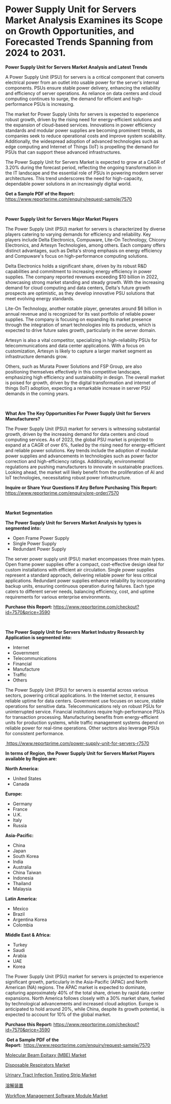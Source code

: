 <p><h1>Power Supply Unit for Servers Market Analysis Examines its Scope on Growth Opportunities, and Forecasted Trends Spanning from 2024 to 2031.</h1></p><p><strong>Power Supply Unit for Servers Market Analysis and Latest Trends</strong></p>
<p><p>A Power Supply Unit (PSU) for servers is a critical component that converts electrical power from an outlet into usable power for the server's internal components. PSUs ensure stable power delivery, enhancing the reliability and efficiency of server operations. As reliance on data centers and cloud computing continues to surge, the demand for efficient and high-performance PSUs is increasing.</p><p>The market for Power Supply Units for servers is expected to experience robust growth, driven by the rising need for energy-efficient solutions and the expansion of cloud-based services. Innovations in power efficiency standards and modular power supplies are becoming prominent trends, as companies seek to reduce operational costs and improve system scalability. Additionally, the widespread adoption of advanced technologies such as edge computing and Internet of Things (IoT) is propelling the demand for PSUs that can support these advanced infrastructures.</p><p>The Power Supply Unit for Servers Market is expected to grow at a CAGR of 3.20% during the forecast period, reflecting the ongoing transformation in the IT landscape and the essential role of PSUs in powering modern server architectures. This trend underscores the need for high-capacity, dependable power solutions in an increasingly digital world.</p></p>
<p><strong>Get a Sample PDF of the Report:&nbsp;</strong> <a href="https://www.reportprime.com/enquiry/request-sample/7570">https://www.reportprime.com/enquiry/request-sample/7570</a></p>
<p>&nbsp;</p>
<p><strong>Power Supply Unit for Servers Major Market Players</strong></p>
<p><p>The Power Supply Unit (PSU) market for servers is characterized by diverse players catering to varying demands for efficiency and reliability. Key players include Delta Electronics, Compuware, Lite-On Technology, Chicony Electronics, and Artesyn Technologies, among others. Each company offers distinct advantages, such as Delta's strong emphasis on energy efficiency and Compuware's focus on high-performance computing solutions.</p><p>Delta Electronics holds a significant share, driven by its robust R&D capabilities and commitment to increasing energy efficiency in power supplies. The company reported revenues exceeding $10 billion in 2022, showcasing strong market standing and steady growth. With the increasing demand for cloud computing and data centers, Delta's future growth prospects are optimistic, as they develop innovative PSU solutions that meet evolving energy standards.</p><p>Lite-On Technology, another notable player, generates around $6 billion in annual revenue and is recognized for its vast portfolio of reliable power supplies. The company is focusing on expanding its market presence through the integration of smart technologies into its products, which is expected to drive future sales growth, particularly in the server domain.</p><p>Artesyn is also a vital competitor, specializing in high-reliability PSUs for telecommunications and data center applications. With a focus on customization, Artesyn is likely to capture a larger market segment as infrastructure demands grow.</p><p>Others, such as Murata Power Solutions and FSP Group, are also positioning themselves effectively in this competitive landscape, emphasizing high efficiency and sustainability in design. The overall market is poised for growth, driven by the digital transformation and internet of things (IoT) adoption, expecting a remarkable increase in server PSU demands in the coming years.</p></p>
<p>&nbsp;</p>
<p><strong>What Are The Key Opportunities For Power Supply Unit for Servers Manufacturers?</strong></p>
<p><p>The Power Supply Unit (PSU) market for servers is witnessing substantial growth, driven by the increasing demand for data centers and cloud computing services. As of 2023, the global PSU market is projected to expand at a CAGR of over 6%, fueled by the rising need for energy-efficient and reliable power solutions. Key trends include the adoption of modular power supplies and advancements in technologies such as power factor correction and high-efficiency ratings. Additionally, environmental regulations are pushing manufacturers to innovate in sustainable practices. Looking ahead, the market will likely benefit from the proliferation of AI and IoT technologies, necessitating robust power infrastructure.</p></p>
<p><strong>Inquire or Share Your Questions If Any Before Purchasing This Report:</strong> <a href="https://www.reportprime.com/enquiry/pre-order/7570">https://www.reportprime.com/enquiry/pre-order/7570</a></p>
<p>&nbsp;</p>
<p><strong>Market Segmentation</strong></p>
<p><strong>The Power Supply Unit for Servers Market Analysis by types is segmented into:</strong></p>
<p><ul><li>Open Frame Power Supply</li><li>Single Power Supply</li><li>Redundant Power Supply</li></ul></p>
<p><p>The server power supply unit (PSU) market encompasses three main types. Open frame power supplies offer a compact, cost-effective design ideal for custom installations with efficient air circulation. Single power supplies represent a standard approach, delivering reliable power for less critical applications. Redundant power supplies enhance reliability by incorporating backup units, ensuring continuous operation during failures. Each type caters to different server needs, balancing efficiency, cost, and uptime requirements for various enterprise environments.</p></p>
<p><strong>Purchase this Report:&nbsp;</strong><a href="https://www.reportprime.com/checkout?id=7570&price=3590">https://www.reportprime.com/checkout?id=7570&price=3590</a></p>
<p>&nbsp;</p>
<p><strong>The Power Supply Unit for Servers Market Industry Research by Application is segmented into:</strong></p>
<p><ul><li>Internet</li><li>Government</li><li>Telecommunications</li><li>Financial</li><li>Manufacture</li><li>Traffic</li><li>Others</li></ul></p>
<p><p>The Power Supply Unit (PSU) for servers is essential across various sectors, powering critical applications. In the Internet sector, it ensures reliable uptime for data centers. Government use focuses on secure, stable operations for sensitive data. Telecommunications rely on robust PSUs for uninterrupted service. Financial institutions require high-performance PSUs for transaction processing. Manufacturing benefits from energy-efficient units for production systems, while traffic management systems depend on reliable power for real-time operations. Other sectors also leverage PSUs for consistent performance.</p></p>
<p><a href="https://www.reportprime.com/power-supply-unit-for-servers-r7570">&nbsp;https://www.reportprime.com/power-supply-unit-for-servers-r7570</a></p>
<p><strong>In terms of Region, the Power Supply Unit for Servers Market Players available by Region are:</strong></p>
<p>
    <p> <strong> North America: </strong>
        <ul>
            <li>United States</li>
            <li>Canada</li>
        </ul>
        </p> 
    <p> <strong> Europe: </strong>
        <ul>
            <li>Germany</li>
            <li>France</li>
            <li>U.K.</li>
            <li>Italy</li>
            <li>Russia</li>
        </ul>
        </p> 
    <p> <strong> Asia-Pacific: </strong>
        <ul>
            <li>China</li>
            <li>Japan</li>
            <li>South Korea</li>
            <li>India</li>
            <li>Australia</li>
            <li>China Taiwan</li>
            <li>Indonesia</li>
            <li>Thailand</li>
            <li>Malaysia</li>
        </ul>
        </p> 
    <p> <strong> Latin America: </strong>
        <ul>
            <li>Mexico</li>
            <li>Brazil</li>
            <li>Argentina Korea</li>
            <li>Colombia</li>
        </ul>
        </p> 
    <p> <strong> Middle East & Africa: </strong>
        <ul>
            <li>Turkey</li>
            <li>Saudi</li>
            <li>Arabia</li>
            <li>UAE</li>
            <li>Korea</li>
        </ul>
    </p>
    </p>
<p><p>The Power Supply Unit (PSU) market for servers is projected to experience significant growth, particularly in the Asia-Pacific (APAC) and North American (NA) regions. The APAC market is expected to dominate, capturing approximately 40% of the total share, driven by rapid data center expansions. North America follows closely with a 30% market share, fueled by technological advancements and increased cloud adoption. Europe is anticipated to hold around 20%, while China, despite its growth potential, is expected to account for 10% of the global market.</p></p>
<p><strong>Purchase this Report: </strong><a href="https://www.reportprime.com/checkout?id=7570&price=3590">https://www.reportprime.com/checkout?id=7570&price=3590</a></p>
<p>&nbsp;<strong>Get a Sample PDF of the Report:&nbsp;&nbsp;</strong><a href="https://www.reportprime.com/enquiry/request-sample/7570">https://www.reportprime.com/enquiry/request-sample/7570</a></p>
<p><strong></strong></p>
<p><p><a href="https://github.com/AbbasMahmud554/Market-Research-Report-List-1/blob/main/molecular-beam-epitaxy-mbe-market.md">Molecular Beam Epitaxy (MBE) Market</a></p><p><a href="https://www.linkedin.com/pulse/disposable-respirators-market-research-report-includes-analysis-ohhwc?trackingId=2NHslduXTR%2BxSrjAfzbmCw%3D%3D">Disposable Respirators Market</a></p><p><a href="https://issuu.com/reportprime-2/docs/urinary-tract-infection-testing-str_d2cfd3c27ecfd8">Urinary Tract Infection Testing Strip Market</a></p><p><a href="https://medium.com/@alenaieme/%E4%BB%A5%E4%B8%8B%E3%81%AF-%E6%97%A5%E6%9C%AC%E8%AA%9E%E3%81%B8%E3%81%AE%E7%BF%BB%E8%A8%B3%E3%81%A7%E3%81%99-75c37037ce36">溶解装置</a></p><p><a href="https://medium.com/@victoria.lyman98067/how-the-workflow-management-software-module-market-is-changing-from-2024-to-2031-4890e6c06c83">Workflow Management Software Module Market</a></p></p>